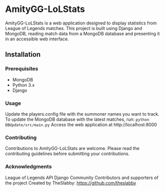 # AmityGG-LoLStats

AmityGG-LoLStats is a web application designed to display statistics from League of Legends matches. This project is built using Django and MongoDB, reading match data from a MongoDB database and presenting it in an accessible web interface.

## Installation

### Prerequisites

- MongoDB
- Python 3.x
- Django

### Usage
Update the players.config file with the summoner names you want to track.
To update the MongoDB database with the latest matches, run:
`python DBUpdate/src/main.py`
Access the web application at http://localhost:8000

### Contributing
Contributions to AmityGG-LoLStats are welcome. Please read the contributing guidelines before submitting your contributions.

### Acknowledgments
League of Legends API
Django Community
Contributors and supporters of the project
Created by TheSlabby: https://github.com/theslabby
